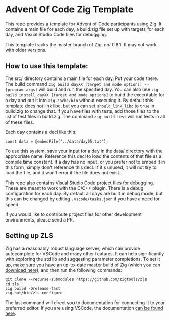 # Advent Of Code Zig Template

This repo provides a template for Advent of Code participants using Zig.  It contains a main file for each day, a build.zig file set up with targets for each day, and Visual Studio Code files for debugging.

This template tracks the master branch of Zig, *not* 0.8.1.  It may not work with older versions.

## How to use this template:

The src/ directory contains a main file for each day.  Put your code there.  The build command `zig build dayXX [target and mode options] -- [program args]` will build and run the specified day.  You can also use `zig build install_dayXX [target and mode options]` to build the executable for a day and put it into `zig-cache/bin` without executing it.  By default this template does not link libc, but you can set `should_link_libc` to `true` in build.zig to change that.  If you have files with tests, add those files to the list of test files in build.zig.  The command `zig build test` will run tests in all of these files.

Each day contains a decl like this:
```zig
const data = @embedFile("../data/day05.txt");
```
To use this system, save your input for a day in the data/ directory with the appropriate name.  Reference this decl to load the contents of that file as a compile time constant.  If a day has no input, or you prefer not to embed it in this form, simply don't reference this decl.  If it's unused, it will not try to load the file, and it won't error if the file does not exist.

This repo also contains Visual Studio Code project files for debugging.  These are meant to work with the C/C++ plugin.  There is a debug configuration for each day.  By default all days are built in debug mode, but this can be changed by editing `.vscode/tasks.json` if you have a need for speed.

If you would like to contribute project files for other development environments, please send a PR.

## Setting up ZLS

Zig has a reasonably robust language server, which can provide autocomplete for VSCode and many other features.  It can help significantly with exploring the std lib and suggesting parameter completions.  To set it up, make sure you have an up-to-date master build of Zig (which you can [download here](https://ziglang.org/download/)), and then run the following commands:

```
git clone --recurse-submodules https://github.com/zigtools/zls
cd zls
zig build -Drelease-fast
zig-out/bin/zls configure
```

The last command will direct you to documentation for connecting it to your preferred editor.  If you are using VSCode, the documentation [can be found here](https://github.com/zigtools/zls/wiki/Installing-for-Visual-Studio-Code).
